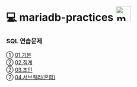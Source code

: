 # :computer: mariadb-practices <a href="https://mariadb.com/ko/" target="_blank"> <img src="https://mariadb.com/wp-content/uploads/2019/11/mariadb-logo-vertical_blue.svg" alt="mariadb" width="40" height="40"/> </a>  

### SQL 연습문제  
① [01.기본](https://github.com/STRnick/mariadb-practices/blob/master/sql-practices/%EC%97%B0%EC%8A%B5%EB%AC%B8%EC%A0%9C/practice01.sql)  
② [02.집계](https://github.com/STRnick/mariadb-practices/blob/master/sql-practices/%EC%97%B0%EC%8A%B5%EB%AC%B8%EC%A0%9C/practice02.sql)  
② [03.조인](https://github.com/STRnick/mariadb-practices/blob/master/sql-practices/%EC%97%B0%EC%8A%B5%EB%AC%B8%EC%A0%9C/practice03.sql)  
② [04.서브쿼리(혼합)](https://github.com/STRnick/mariadb-practices/blob/master/sql-practices/%EC%97%B0%EC%8A%B5%EB%AC%B8%EC%A0%9C/practice04.sql)  
